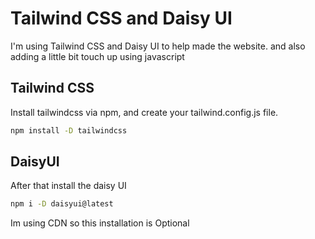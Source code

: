﻿# Tailwind CSS and Daisy UI
I'm using Tailwind CSS and Daisy UI to help made the website. and also adding a little bit touch up using javascript

## Tailwind CSS
Install tailwindcss via npm, and create your tailwind.config.js file.
```bash
npm install -D tailwindcss
```

## DaisyUI
After that install the daisy UI
```bash
npm i -D daisyui@latest
```

Im using CDN so this installation is Optional
